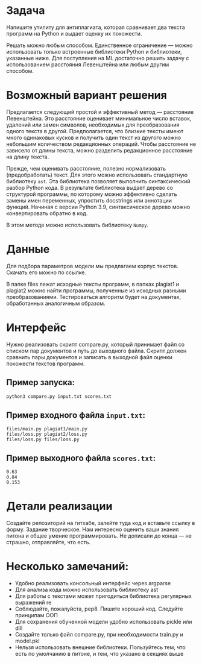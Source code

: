 # Задача
Напишите утилиту для антиплагиата, которая сравнивает два текста программ на Python и выдает оценку их похожести.

Решать можно любым способом. Единственное ограничение — можно использовать только встроенные библиотеки Python и библиотеки, указанные ниже. Для поступления на ML достаточно решить задачу с использованием расстояния Левенштейна или любым другим способом.


# Возможный вариант решения
Предлагается следующий простой и эффективный метод — расстояние Левенштейна. Это расстояние оценивает минимальное число вставок, удалений или замен символов, необходимых для преобразования одного текста в другой. Предполагается, что близкие тексты имеют много одинаковых кусков и получить один текст из другого можно небольшим количеством редакционных операций. Чтобы расстояние не зависело от длины текста, можно разделить редакционное расстояние на длину текста.

Прежде, чем оценивать расстояние, полезно нормализовать (предобработать) текст. Для этого можно использовать стандартную библиотеку `ast`. Эта библиотека позволяет выполнить синтаксический разбор Python кода. В результате библиотека выдает дерево со структурой программы, по которому можно эффективно сделать замены имен переменных, упростить docstrings или аннотации функций. Начиная с версии Python 3.9, синтаксическое дерево можно конвертировать обратно в код. 

В этом методе можно использовать библиотеку `Numpy`.


# Данные
Для подбора параметров модели мы предлагаем корпус текстов. Скачать его можно по ссылке.

В папке files лежат исходные тексты программ, в папках plagiat1 и plagiat2 можно найти программы, полученные из исходных разными преобразованиями. Тестироваться алгоритм будет на документах, обработанных аналогичным образом.


# Интерфейс
Нужно реализовать скрипт compare.py, который принимает файл со списком пар документов и путь до выходного файла. Скрипт должен сравнить пары документов и записать в выходной файл оценки похожести текстов программ.

## Пример запуска:
```bash
python3 compare.py input.txt scores.txt
```

## Пример входного файла `input.txt`:
```
files/main.py plagiat1/main.py
files/loss.py plagiat2/loss.py
files/loss.py files/loss.py
```

## Пример выходного файла `scores.txt`:
```
0.63
0.84
0.153
```


# Детали реализации
Создайте репозиторий на гитхабе, залейте туда код и вставьте ссылку в форму. Задание творческое. Нам интересно оценить ваши знания питона и общее умение программировать. Не дописали до конца — не страшно, отправляйте, что есть.


# Несколько замечаний:
* Удобно реализовать консольный интерфейс через argparse
* Для анализа кода можно использовать библиотеку ast
* Для работы с текстами может пригодиться библиотека регулярных выражений re
* Соблюдайте, пожалуйста, pep8. Пишите хороший код. Следуйте принципам ООП
* Для сохранения обученной модели удобно использовать pickle или dill
* Создайте только файл compare.py, при необходимости train.py и model.pkl
* Нельзя использовать внешние библиотеки. Пользуйтесь тем, что есть по умолчанию в питоне, и тем, что указано в секциях выше
